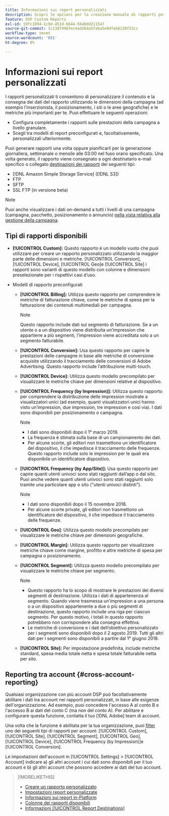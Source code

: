 ```yaml
---
title: Informazioni sui report personalizzati
description: Scopri le opzioni per la creazione manuale di rapporti personalizzati o l’utilizzo di modelli di rapporti preconfigurati.
feature: DSP Custom Reports
exl-id: 59fc1894-1c9d-451d-b644-5640dd311547
source-git-commit: 1c13874967ec4ad264e5fa6a5e0dfeb6120f53cc
workflow-type: tm+mt
source-wordcount: '651'
ht-degree: 0%

---
```


# Informazioni sui report personalizzati

I rapporti personalizzati ti consentono di personalizzare il contenuto e la consegna dei dati del rapporto utilizzando le dimensioni della campagna (ad esempio l’inserzionista, il posizionamento, i siti o le aree geografiche) e le metriche più importanti per te. Puoi effettuare le seguenti operazioni:

* Configura completamente i rapporti sulle prestazioni della campagna a livello granulare.
* Scegli tra modelli di report preconfigurati e, facoltativamente, personalizzali ulteriormente.

Puoi generare rapporti una volta oppure pianificarli per la generazione giornaliera, settimanale o mensile alle 03:00 nel fuso orario specificato. Una volta generato, il rapporto viene consegnato a ogni destinatario e-mail specifico o collegato [destinazioni dei rapporti](/help/dsp/reports/report-destinations/report-destination-about.md) dei seguenti tipi:

* [!DNL Amazon Simple Storage Service] ([!DNL S3])
* FTP
* SFTP
* SSL FTP (in versione beta)

>[!NOTE]
>
>Puoi anche visualizzare i dati on-demand a tutti i livelli di una campagna (campagna, pacchetto, posizionamento o annuncio) [nella vista relativa alla gestione della campagna](/help/dsp/campaign-management/reports/campaign-reports-about.md).

## Tipi di rapporti disponibili

* **[!UICONTROL Custom]:** Questo rapporto è un modello vuoto che puoi utilizzare per creare un rapporto personalizzato utilizzando la maggior parte delle dimensioni e metriche. [!UICONTROL Conversion], [!UICONTROL Device], [!UICONTROL Geo]e [!UICONTROL Site] i rapporti sono varianti di questo modello con colonne e dimensioni preselezionate per i rispettivi casi d’uso.

* Modelli di rapporto preconfigurati

   * **[!UICONTROL Billing]:** Utilizza questo rapporto per comprendere le metriche di fatturazione chiave, come le metriche di spesa per la fatturazione dei contenuti multimediali per campagna.

      >[!NOTE]
      >
      >Questo rapporto include dati sul segmento di fatturazione. Se a un utente o a un dispositivo viene distribuita un’impression che appartiene a più segmenti, l’impression viene accreditata solo a un segmento fatturabile.

   * **[!UICONTROL Conversion]:** Usa questo rapporto per capire le prestazioni delle campagne in base alle metriche di conversione acquisite utilizzando il tracciamento delle conversioni di Adobe Advertising. Questo rapporto include l’attribuzione multi-touch.

   * **[!UICONTROL Device]:** Utilizza questo modello precompilato per visualizzare le metriche chiave per dimensioni relative al dispositivo.

   * **[!UICONTROL Frequency (by Impression)]:** Utilizza questo rapporto per comprendere la distribuzione delle impression mostrate a visualizzatori unici (ad esempio, quanti visualizzatori unici hanno visto un’impression, due impression, tre impression e così via). I dati sono disponibili per posizionamento o campagna.

      >[!NOTE]
      >
      >* I dati sono disponibili dopo il 1° marzo 2019.
      >* La frequenza è stimata sulla base di un campionamento dei dati.
      >* Per alcune scorte, gli editori non trasmettono un identificatore del dispositivo, il che impedisce il tracciamento delle frequenze. Questo rapporto include solo le impression per le quali era disponibile un identificatore dispositivo.


   * **[!UICONTROL Frequency (by App/Site)]:** Usa questo rapporto per capire quanti utenti univoci sono stati raggiunti dall’app o dal sito. Puoi anche vedere quanti utenti univoci sono stati raggiunti solo tramite una particolare app o sito (&quot;utenti univoci distinti&quot;).

      >[!NOTE]
      >
      >* I dati sono disponibili dopo il 15 novembre 2018.
      >* Per alcune scorte private, gli editori non trasmettono un identificatore del dispositivo, il che impedisce il tracciamento delle frequenze.


   * **[!UICONTROL Geo]**: Utilizza questo modello precompilato per visualizzare le metriche chiave per dimensioni geografiche.

   * **[!UICONTROL Margin]:** Utilizza questo rapporto per visualizzare metriche chiave come margine, profitto e altre metriche di spesa per campagna o posizionamento.

   * **[!UICONTROL Segment]:** Utilizza questo modello precompilato per visualizzare le metriche chiave per segmento.

      >[!NOTE]
      >
      >* Questo rapporto ha lo scopo di mostrare le prestazioni dei diversi segmenti di destinazione. Utilizza i dati di appartenenza al segmento. Quando viene trasmessa un’impression a una persona o a un dispositivo appartenente a due o più segmenti di destinazione, questo rapporto include una riga per ciascun segmento. Per questo motivo, i totali in questo rapporto potrebbero non corrispondere alla consegna effettiva.
      >* Le metriche di conversione e i dati dell’obiettivo personalizzato per i segmenti sono disponibili dopo il 2 agosto 2019. Tutti gli altri dati per i segmenti sono disponibili a partire dal 1° giugno 2018.


   * **[!UICONTROL Site]:** Per impostazione predefinita, include metriche standard, spesa media totale netta e spesa totale fatturabile netta per sito.

## Reporting tra account {#cross-account-reporting}

Qualsiasi organizzazione con più account DSP può facoltativamente abilitare i dati tra account nei rapporti personalizzati, in base alle esigenze dell&#39;organizzazione. Ad esempio, puoi concedere l&#39;accesso A al conto B e l&#39;accesso B ai dati del conto C (ma non del conto A). Per abilitare e configurare questa funzione, contatta il tuo [!DNL Adobe] team di account.

Una volta che la funzione è abilitata per la tua organizzazione, puoi [filter](report-settings.md) uno dei seguenti tipi di rapporti per account:  [!UICONTROL Custom], [!UICONTROL Site], [!UICONTROL Segment], [!UICONTROL Geo], [!UICONTROL Device], [!UICONTROL Frequency (by Impression)]e [!UICONTROL Conversion].

Le impostazioni dell&#39;account in [!UICONTROL Settings] > [!UICONTROL Account] indicare a) gli altri account i cui dati sono disponibili per il tuo account e b) gli altri account che possono accedere ai dati del tuo account.

>[!MORELIKETHIS]
>
>* [Creare un rapporto personalizzato](/help/dsp/reports/report-create.md)
>* [Impostazioni report personalizzate](/help/dsp/reports/report-settings.md)
>* [Informazioni sui report in-Platform](/help/dsp/campaign-management/reports/campaign-reports-about.md)
>* [Colonne dei rapporti disponibili](/help/dsp/reports/report-columns.md)
>* [Informazioni [!UICONTROL Report Destinations]](/help/dsp/reports/report-destinations/report-destination-about.md)

